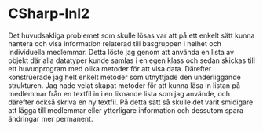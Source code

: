 # CSharp-Inl2
Det huvudsakliga problemet som skulle lösas var att på ett enkelt sätt kunna hantera och visa information relaterad till basgruppen i helhet och individuella medlemmar.
Detta löste jag genom att använda en lista av objekt där alla datatyper kunde samlas i en egen klass och sedan skickas till ett huvudprogram med olika metoder för att visa data.
Därefter konstruerade jag helt enkelt metoder som utnyttjade den underliggande strukturen.
Jag hade velat skapat metoder för att kunna läsa in listan på medlemmar från en textfil in i en liknande lista som jag använde, och därefter också skriva en ny textfil.
På detta sätt så skulle det varit smidigare att lägga till medlemmar eller ytterligare information och dessutom spara ändringar mer permanent.

